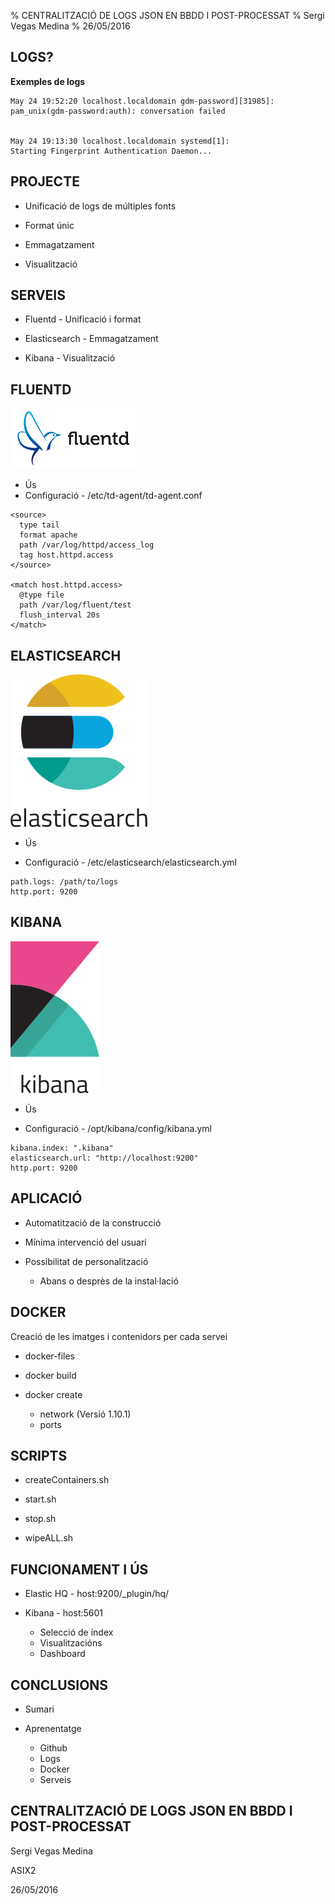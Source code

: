 % CENTRALITZACIÓ DE LOGS JSON EN BBDD I POST-PROCESSAT
% Sergi Vegas Medina
% 26/05/2016


LOGS?
--------------------

**Exemples de logs**

```
May 24 19:52:20 localhost.localdomain gdm-password][31985]: 
pam_unix(gdm-password:auth): conversation failed


May 24 19:13:30 localhost.localdomain systemd[1]: 
Starting Fingerprint Authentication Daemon...
```

PROJECTE
---------

* Unificació de logs de múltiples fonts

* Format únic

* Emmagatzament

* Visualització

SERVEIS
---------

* Fluentd - Unificació i format

* Elasticsearch - Emmagatzament

* Kibana - Visualització

FLUENTD
---------
![](slidepics/fluentd.png)

* Ús
* Configuració - /etc/td-agent/td-agent.conf

```
<source>
  type tail
  format apache
  path /var/log/httpd/access_log
  tag host.httpd.access
</source>

<match host.httpd.access>
  @type file
  path /var/log/fluent/test
  flush_interval 20s
</match>
```

ELASTICSEARCH
---------
![](slidepics/elastic.png)

* Ús

* Configuració - /etc/elasticsearch/elasticsearch.yml

```
path.logs: /path/to/logs
http.port: 9200
```
KIBANA
---------
![](slidepics/kibana.png)

* Ús

* Configuració - /opt/kibana/config/kibana.yml

```
kibana.index: ".kibana"
elasticsearch.url: "http://localhost:9200"
http.port: 9200
```

APLICACIÓ
---------

* Automatització de la construcció

* Mínima intervenció del usuari

* Possibilitat de personalització
    * Abans o desprès de la instal·lació
  
  
DOCKER
---------

Creació de les imatges i contenidors per cada servei

* docker-files

* docker build

* docker create
    * network (Versió 1.10.1)
    * ports
  
   

SCRIPTS
---------

* createContainers.sh

* start.sh

* stop.sh

* wipeALL.sh


FUNCIONAMENT I ÚS
---------

* Elastic HQ - host:9200/_plugin/hq/

* Kibana - host:5601
   * Selecció de índex
   * Visualitzacións
   * Dashboard
 
CONCLUSIONS
---------

* Sumari

* Aprenentatge
    * Github
    * Logs
    * Docker
    * Serveis

CENTRALITZACIÓ DE LOGS JSON EN BBDD I POST-PROCESSAT
---------

Sergi Vegas Medina	

ASIX2

26/05/2016


